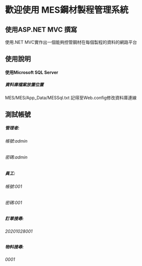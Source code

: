 # 歡迎使用 MES鋼材製程管理系統

## 使用ASP.NET MVC 撰寫
使用.NET MVC實作出一個能夠控管鋼材在每個製程的資料的網路平台

## 使用說明
#### 使用Microsoft SQL Server
##### 資料庫檔案放置位置
MES/MES/App_Data/MESSql.txt  記得至Web.config修改資料庫連線

## 測試帳號
##### 管理者:
###### 帳號:admin
###### 密碼:admin

##### 員工:
###### 帳號:001
###### 密碼:001

##### 訂單搜尋:
###### 20201028001

##### 物料搜尋:
###### 0001
